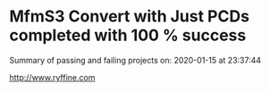 # MfmS3 Convert with Just PCDs completed with 100 % success

Summary of passing and failing projects on: 2020-01-15 at 23:37:44

http://www.ryffine.com
